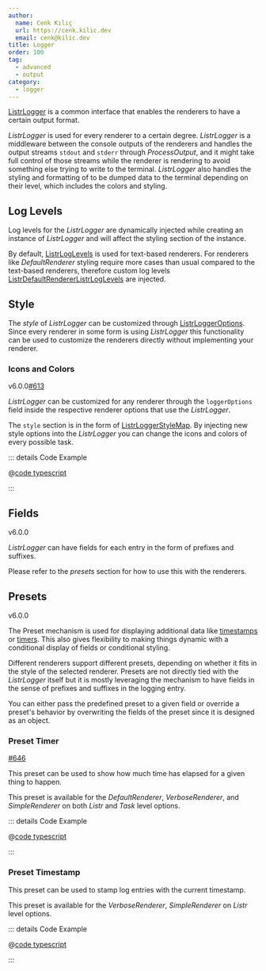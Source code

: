 ```yaml
---
author:
  name: Cenk Kılıç
  url: https://cenk.kilic.dev
  email: cenk@kilic.dev
title: Logger
order: 100
tag:
  - advanced
  - output
category:
  - logger
---
```


[ListrLogger](/api/classes/ListrLogger.html) is a common interface that enables the renderers to have a certain output format.

<!-- more -->

_ListrLogger_ is used for every renderer to a certain degree. _ListrLogger_ is a middleware between the console outputs of the renderers and handles the output streams `stdout` and `stderr` through _ProcessOutput_, and it might take full control of those streams while the renderer is rendering to avoid something else trying to write to the terminal. _ListrLogger_ also handles the styling and formatting of to be dumped data to the terminal depending on their level, which includes the colors and styling.

## Log Levels

Log levels for the _ListrLogger_ are dynamically injected while creating an instance of _ListrLogger_ and will affect the styling section of the instance.

By default, [ListrLogLevels](/api/enums/ListrLogLevels.html) is used for text-based renderers. For renderers like _DefaultRenderer_ styling require more cases than usual compared to the text-based renderers, therefore custom log levels [ListrDefaultRendererListrLogLevels](/api/enums/ListrDefaultRendererListrLogLevels.html) are injected.

## Style

The _style_ of _ListrLogger_ can be customized through [ListrLoggerOptions](/api/interfaces/ListrLoggerOptions.html). Since every renderer in some form is using _ListrLogger_ this functionality can be used to customize the renderers directly without implementing your renderer.

### Icons and Colors

<Badge><FontIcon icon="mdi:tag-text-outline"/>v6.0.0</Badge><Badge type="warning"><FontIcon icon="mdi:github"/><a href="https://github.com/listr2/listr2/issues/613" target="_blank">#613</a></Badge>

_ListrLogger_ can be customized for any renderer through the `loggerOptions` field inside the respective renderer options that use the _ListrLogger_.

The `style` section is in the form of [ListrLoggerStyleMap](/api/interfaces/ListrLoggerStyleMap.html). By injecting new style options into the _ListrLogger_ you can change the icons and colors of every possible task.

::: details <FontIcon icon="material-symbols:code-blocks-outline" /> Code Example

@[code typescript](../../examples/docs/renderer/style/icon-and-color.ts)

:::

## Fields

<Badge><FontIcon icon="mdi:tag-text-outline"/>v6.0.0</Badge>

_ListrLogger_ can have fields for each entry in the form of prefixes and suffixes.

Please refer to the _presets_ section for how to use this with the renderers.

## Presets

<Badge><FontIcon icon="mdi:tag-text-outline"/>v6.0.0</Badge>

The Preset mechanism is used for displaying additional data like [timestamps](/api/variables/PRESET_TIMESTAMP.html) or [timers](/api/variables/PRESET_TIMER.html). This also gives flexibility to making things dynamic with a conditional display of fields or conditional styling.

Different renderers support different presets, depending on whether it fits in the style of the selected renderer. Presets are not directly tied with the _ListrLogger_ itself but it is mostly leveraging the mechanism to have fields in the sense of prefixes and suffixes in the logging entry.

You can either pass the predefined preset to a given field or override a preset's behavior by overwriting the fields of the preset since it is designed as an object.

### Preset Timer

<Badge type="warning"><FontIcon icon="mdi:github"/><a href="https://github.com/listr2/listr2/issues/646" target="_blank">#646</a></Badge>

This preset can be used to show how much time has elapsed for a given thing to happen.

This preset is available for the _DefaultRenderer_, _VerboseRenderer_, and _SimpleRenderer_ on both _Listr_ and _Task_ level options.

::: details <FontIcon icon="material-symbols:code-blocks-outline" /> Code Example

@[code typescript](../../examples/docs/renderer/logger/preset-timer.ts)

:::

### Preset Timestamp

This preset can be used to stamp log entries with the current timestamp.

This preset is available for the _VerboseRenderer_, _SimpleRenderer_ on _Listr_ level options.

::: details <FontIcon icon="material-symbols:code-blocks-outline" /> Code Example

@[code typescript](../../examples/docs/renderer/logger/preset-timestamp.ts)

:::
